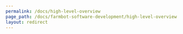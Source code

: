 ```yaml
---
permalink: /docs/high-level-overview
page_path: /docs/farmbot-software-development/high-level-overview
layout: redirect
---
```


